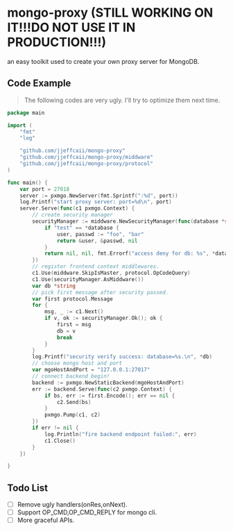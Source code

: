 # mongo-proxy (STILL WORKING ON IT!!!DO NOT USE IT IN PRODUCTION!!!)
an easy toolkit used to create your own proxy server for MongoDB.

## Code Example

> The following codes are very ugly. I'll try to optimize them next time.

```go
package main

import (
	"fmt"
	"log"

	"github.com/jjeffcaii/mongo-proxy"
	"github.com/jjeffcaii/mongo-proxy/middware"
	"github.com/jjeffcaii/mongo-proxy/protocol"
)

func main() {
	var port = 27018
	server := pxmgo.NewServer(fmt.Sprintf(":%d", port))
	log.Printf("start proxy server: port=%d\n", port)
	server.Serve(func(c1 pxmgo.Context) {
		// create security manager
		securityManager := middware.NewSecurityManager(func(database *string) (*string, *string, error) {
			if "test" == *database {
				user, passwd := "foo", "bar"
				return &user, &passwd, nil
			}
			return nil, nil, fmt.Errorf("access deny for db: %s", *database)
		})
		// register frontend context middlewares.
		c1.Use(middware.SkipIsMaster, protocol.OpCodeQuery)
		c1.Use(securityManager.AsMiddware())
		var db *string
		// pick first message after security passed.
		var first protocol.Message
		for {
			msg, _ := c1.Next()
			if v, ok := securityManager.Ok(); ok {
				first = msg
				db = v
				break
			}
		}
		log.Printf("security verify success: database=%s.\n", *db)
		// choose mongo host and port
		var mgoHostAndPort = "127.0.0.1:27017"
		// connect backend begin!
		backend := pxmgo.NewStaticBackend(mgoHostAndPort)
		err := backend.Serve(func(c2 pxmgo.Context) {
			if bs, err := first.Encode(); err == nil {
				c2.Send(bs)
			}
			pxmgo.Pump(c1, c2)
		})
		if err != nil {
			log.Println("fire backend endpoint failed:", err)
			c1.Close()
		}
	})

}

```

## Todo List
 - [ ] Remove ugly handlers(onRes,onNext).
 - [ ] Support OP_CMD,OP_CMD_REPLY for mongo cli.
 - [ ] More graceful APIs.